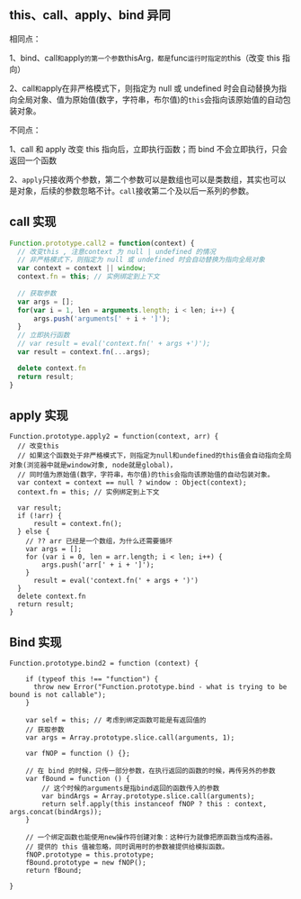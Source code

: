 ## this、call、apply、bind 异同

相同点：

1、bind、call`和`apply`的第一个参数`thisArg`，都是`func`运行时指定的`this（改变 this 指向）

2、call`和`apply在非严格模式下，则指定为 null 或 undefined 时会自动替换为指向全局对象、值为原始值(数字，字符串，布尔值)的`this`会指向该原始值的自动包装对象。

不同点：

1、call 和 apply 改变 this 指向后，立即执行函数；而 bind 不会立即执行，只会返回一个函数

2、`apply`只接收两个参数，第二个参数可以是数组也可以是类数组，其实也可以是对象，后续的参数忽略不计。`call`接收第二个及以后一系列的参数。

## call 实现

```javascript
Function.prototype.call2 = function(context) {
  // 改变this , 注意context 为 null | undefined 的情况
  // 非严格模式下，则指定为 null 或 undefined 时会自动替换为指向全局对象
  var context = context || window;
  context.fn = this; // 实例绑定到上下文
  
  // 获取参数
  var args = [];
  for(var i = 1, len = arguments.length; i < len; i++) {
      args.push('arguments[' + i + ']');
  }
  // 立即执行函数
  // var result = eval('context.fn(' + args +')');
  var result = context.fn(...args);

  delete context.fn
  return result;
}
```

## apply 实现

```
Function.prototype.apply2 = function(context, arr) {
  // 改变this
  // 如果这个函数处于非严格模式下，则指定为null和undefined的this值会自动指向全局对象(浏览器中就是window对象, node就是global)，
  // 同时值为原始值(数字，字符串，布尔值)的this会指向该原始值的自动包装对象。
  var context = context == null ? window : Object(context);
  context.fn = this; // 实例绑定到上下文

  var result;
  if (!arr) {
      result = context.fn();
  } else {
    // ?? arr 已经是一个数组，为什么还需要循环
    var args = [];
    for (var i = 0, len = arr.length; i < len; i++) {
        args.push('arr[' + i + ']');
    }
      result = eval('context.fn(' + args + ')')
  }
  delete context.fn
  return result;
}

```



## Bind 实现

```
Function.prototype.bind2 = function (context) {

    if (typeof this !== "function") {
      throw new Error("Function.prototype.bind - what is trying to be bound is not callable");
    }

    var self = this; // 考虑到绑定函数可能是有返回值的
    // 获取参数
    var args = Array.prototype.slice.call(arguments, 1);

    var fNOP = function () {};

    // 在 bind 的时候，只传一部分参数，在执行返回的函数的时候，再传另外的参数 
    var fBound = function () {
        // 这个时候的arguments是指bind返回的函数传入的参数
        var bindArgs = Array.prototype.slice.call(arguments);
        return self.apply(this instanceof fNOP ? this : context, args.concat(bindArgs));
    }

    // 一个绑定函数也能使用new操作符创建对象：这种行为就像把原函数当成构造器。
    // 提供的 this 值被忽略，同时调用时的参数被提供给模拟函数。
    fNOP.prototype = this.prototype;
    fBound.prototype = new fNOP();
    return fBound;

}
```

